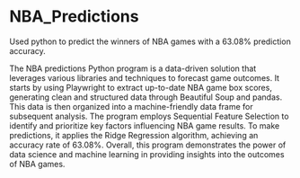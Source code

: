 # NBA_Predictions
Used python to predict the winners of NBA games with a 63.08% prediction accuracy.

The NBA predictions Python program is a data-driven solution that leverages various libraries and techniques to forecast game outcomes. It starts by using Playwright to extract up-to-date NBA game box scores, generating clean and structured data through Beautiful Soup and pandas. This data is then organized into a machine-friendly data frame for subsequent analysis. The program employs Sequential Feature Selection to identify and prioritize key factors influencing NBA game results. To make predictions, it applies the Ridge Regression algorithm, achieving an accuracy rate of 63.08%. Overall, this program demonstrates the power of data science and machine learning in providing insights into the outcomes of NBA games.

